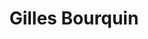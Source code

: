 ---
title: Gilles Bourquin
link: https://gillesbourquin.ch/category/predications/
description: Gilles Bourquin est pasteur dans la paroisse de Rondchâtel (Berne).
tags: Berne
---